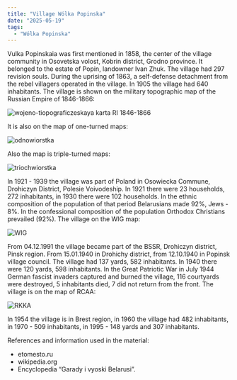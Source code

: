 ```yaml
---
title: "Village Wólka Popinska"
date: "2025-05-19"
tags: 
  - "Wólka Popinska"
---
```


Vulka Popinskaia was first mentioned in 1858, the center of the village community in Osovetska volost, Kobrin district, Grodno province. It belonged to the estate of Popin, landowner Ivan Zhuk. The village had 297 revision souls. During the uprising of 1863, a self-defense detachment from the rebel villagers operated in the village. In 1905 the village had 640 inhabitants. The village is shown on the military topographic map of the Russian Empire of 1846-1866:

![wojeno-tiopograficzeskaya karta RI 1846-1866](https://github.com/user-attachments/assets/7cbb0790-4249-469c-b8a7-3233fc204aed)

It is also on the map of one-turned maps:

![odnowiorstka](https://github.com/user-attachments/assets/3c645e6b-8535-4ac0-9437-45cd4b4b5951)

Also the map is triple-turned maps:

![triochwiorstka](https://github.com/user-attachments/assets/222b7f6e-b04b-49bc-b933-1550bc259b3f)

In 1921 - 1939 the village was part of Poland in Osowiecka Commune, Drohiczyn District, Polesie Voivodeship. In 1921 there were 23 households, 272 inhabitants, in 1930 there were 102 households. In the ethnic composition of the population of that period Belarusians made 92%, Jews - 8%. In the confessional composition of the population Orthodox Christians prevailed (92%).
The village on the WIG map:

![WIG](https://github.com/user-attachments/assets/4541cac2-6f6e-4a2f-aa9e-d9271962cf6f)

From 04.12.1991 the village became part of the BSSR, Drohiczyn district, Pinsk region. From 15.01.1940 in Drohichy district, from 12.10.1940 in Popinsk village council. The village had 137 yards, 582 inhabitants. In 1940 there were 120 yards, 598 inhabitants. In the Great Patriotic War in July 1944 German fascist invaders captured and burned the village, 116 courtyards were destroyed, 5 inhabitants died, 7 did not return from the front. The village is on the map of RCAA:

![RKKA](https://github.com/user-attachments/assets/c21b1fd4-d86a-4d9a-a060-669384113c9e)

In 1954 the village is in Brest region, in 1960 the village had 482 inhabitants, in 1970 - 509 inhabitants, in 1995 - 148 yards and 307 inhabitants.

References and information used in the material:
- etomesto.ru
- wikipedia.org
- Encyclopedia “Garady i vyoski Belarusi”.

